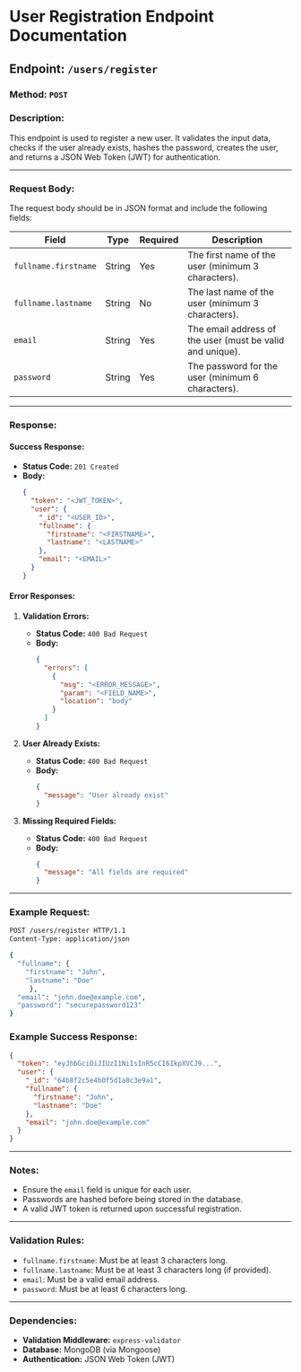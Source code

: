 # User Registration Endpoint Documentation

## Endpoint: `/users/register`

### Method: `POST`

### Description:
This endpoint is used to register a new user. It validates the input data, checks if the user already exists, hashes the password, creates the user, and returns a JSON Web Token (JWT) for authentication.

---

### Request Body:
The request body should be in JSON format and include the following fields:

| Field               | Type   | Required | Description                                      |
|---------------------|--------|----------|--------------------------------------------------|
| `fullname.firstname`| String | Yes      | The first name of the user (minimum 3 characters). |
| `fullname.lastname` | String | No       | The last name of the user (minimum 3 characters). |
| `email`             | String | Yes      | The email address of the user (must be valid and unique). |
| `password`          | String | Yes      | The password for the user (minimum 6 characters). |

---

### Response:

#### Success Response:
- **Status Code:** `201 Created`
- **Body:**
  ```json
  {
    "token": "<JWT_TOKEN>",
    "user": {
      "_id": "<USER_ID>",
      "fullname": {
        "firstname": "<FIRSTNAME>",
        "lastname": "<LASTNAME>"
      },
      "email": "<EMAIL>"
    }
  }
  ```

#### Error Responses:
1. **Validation Errors:**
   - **Status Code:** `400 Bad Request`
   - **Body:**
     ```json
     {
       "errors": [
         {
           "msg": "<ERROR_MESSAGE>",
           "param": "<FIELD_NAME>",
           "location": "body"
         }
       ]
     }
     ```

2. **User Already Exists:**
   - **Status Code:** `400 Bad Request`
   - **Body:**
     ```json
     {
       "message": "User already exist"
     }
     ```

3. **Missing Required Fields:**
   - **Status Code:** `400 Bad Request`
   - **Body:**
     ```json
     {
       "message": "All fields are required"
     }
     ```

---

### Example Request:
```bash
POST /users/register HTTP/1.1
Content-Type: application/json

{
  "fullname": {
    "firstname": "John",
    "lastname": "Doe"
     },
  "email": "john.doe@example.com",
  "password": "securepassword123"
}
```

### Example Success Response:
```json
{
  "token": "eyJhbGciOiJIUzI1NiIsInR5cCI6IkpXVCJ9...",
  "user": {
    "_id": "64b8f2c5e4b0f5d1a8c3e9a1",
    "fullname": {
      "firstname": "John",
      "lastname": "Doe"
    },
    "email": "john.doe@example.com"
  }
}
```

---

### Notes:
- Ensure the `email` field is unique for each user.
- Passwords are hashed before being stored in the database.
- A valid JWT token is returned upon successful registration.

---

### Validation Rules:
- `fullname.firstname`: Must be at least 3 characters long.
- `fullname.lastname`: Must be at least 3 characters long (if provided).
- `email`: Must be a valid email address.
- `password`: Must be at least 6 characters long.

---

### Dependencies:
- **Validation Middleware:** `express-validator`
- **Database:** MongoDB (via Mongoose)
- **Authentication:** JSON Web Token (JWT)